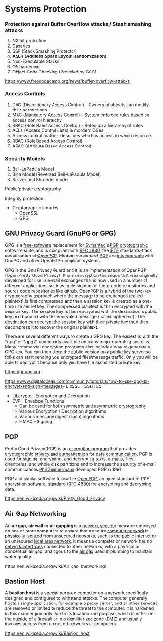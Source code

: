# Systems Protection

### Protection against Buffer Overflow attacks / Stash smashing attacks

1. NX bit protection
2. Canaries
3. SSP (Stack Smashing Protector)
4. **ASLR (Address Space Layout Randomization)**
5. Non-Executable Stacks
6. OS hardening
7. Object Code Checking (Provided by GCC)

<https://www.freecodecamp.org/news/buffer-overflow-attacks>

### Access Controls

1. DAC (Discretionary Access Control) - Owners of objects can modify their permissions
2. MAC (Mandatory Access Control) - System enforced rules based on access control hierarchy
3. RBAC (Role Baed Access Control) - Relies on a hierarchy of roles
4. ACLs (Access Control Lists) in mordern OSes
5. Access control matrix - describes who has access to which resource.
6. RBAC (Role Based Access Control)
7. ABAC (Attribute Based Access Control)

### Security Models

1. Bell-LaPadula Model
2. Biba Model (Reversed Bell-LaPadula Model)
3. Saltzer and Shroeder model

Public/private cryptography

Integrity protection

- Cryptographic libraries
  - OpenSSL
  - GPG

## GNU Privacy Guard (GnuPG or GPG)

GPG is a [free-software](https://en.wikipedia.org/wiki/Free-software) replacement for [Symantec](https://en.wikipedia.org/wiki/NortonLifeLock)'s [PGP](https://en.wikipedia.org/wiki/Pretty_Good_Privacy) [cryptographic](https://en.wikipedia.org/wiki/Cryptography) software suite, and is compliant with [RFC 4880](https://tools.ietf.org/html/rfc4880), the [IETF](https://en.wikipedia.org/wiki/Internet_Engineering_Task_Force) standards-track specification of [OpenPGP](https://en.wikipedia.org/wiki/Pretty_Good_Privacy#OpenPGP). Modern versions of [PGP](https://en.wikipedia.org/wiki/Pretty_Good_Privacy) are [interoperable](https://en.wikipedia.org/wiki/Interoperability) with GnuPG and other OpenPGP-compliant systems.

GPG is the Gnu Privacy Guard and it is an implementation of OpenPGP (Open Pretty Good Privacy). It is an encryption technique that was originally developed for use in e-mail exchanges that is now used in a number of different applications such as code signing for Linux code repositories and source code repositories like github. OpenPGP is a hybrid of the two-key cryptography approach where the message to be exchanged (called plaintext) is first compressed and then a session key is created as a one-time use secret key. The compressed plaintext is then encrypted with the session key. The session key is then encrypted with the destination's public key and bundled with the encrypted message (called ciphertext). The destination can decrypt the session key with their private key then then decompress it to recover the original plaintext.

There are several different ways to create a GPG key. The easiest is with the "gpg" or "gpg2" commands available on many major operating systems. Many commercial encryption programs also include a way to generate a GPG key. You can then store the public version on a public key server so folks can start sending you encrypted files/message traffic. Only you will be able to decrypt it because only you have the associated private key.

<https://gnupg.org>

<https://www.digitalocean.com/community/tutorials/how-to-use-gpg-to-encrypt-and-sign-messages>- LibSSL - SSL/TLS

- Libcrypto - Encryption and Decryption
- EVP - Envelope Functions
  - Can be used for both symmetric and asymmetric cryptography
  - Various Encryption / Decryption algorithms
  - Various message digest (hash) algorithms
  - HMAC - Signing

## PGP

Pretty Good Privacy(PGP) is an [encryption program](https://en.wikipedia.org/wiki/Encryption_software) that provides [cryptographic](https://en.wikipedia.org/wiki/Cryptographic) [privacy](https://en.wikipedia.org/wiki/Privacy) and [authentication](https://en.wikipedia.org/wiki/Authentication) for [data communication](https://en.wikipedia.org/wiki/Data_communication). PGP is used for [signing](https://en.wikipedia.org/wiki/Digital_signature), encrypting, and decrypting texts, [e-mails](https://en.wikipedia.org/wiki/Email), files, directories, and whole disk partitions and to increase the security of e-mail communications.[Phil Zimmermann](https://en.wikipedia.org/wiki/Phil_Zimmermann) developed PGP in 1991.

PGP and similar software follow the [OpenPGP](https://en.wikipedia.org/wiki/Pretty_Good_Privacy#OpenPGP), an open standard of PGP encryption software, standard ([RFC 4880](https://en.wikipedia.org/wiki/Request_for_Comments)) for encrypting and decrypting data.

<https://en.wikipedia.org/wiki/Pretty_Good_Privacy>

## Air Gap Networking

An **air gap**, **air wall** or **air gapping** is a [network security](https://en.wikipedia.org/wiki/Network_security) measure employed on one or more computers to ensure that a secure [computer network](https://en.wikipedia.org/wiki/Computer_network) is physically isolated from unsecured networks, such as the public [Internet](https://en.wikipedia.org/wiki/Internet) or an unsecured [local area network](https://en.wikipedia.org/wiki/Local_area_network). It means a computer or network has no [network interfaces](https://en.wikipedia.org/wiki/Network_interface) connected to other networks, with a physical or conceptual air gap, analogous to the [air gap](https://en.wikipedia.org/wiki/Air_gap_(plumbing)) used in plumbing to maintain water quality.

<https://en.wikipedia.org/wiki/Air_gap_(networking)>

## Bastion Host

A **bastion host** is a special purpose computer on a network specifically designed and configured to withstand attacks. The computer generally hosts a single application, for example a [proxy server](https://en.wikipedia.org/wiki/Proxy_server), and all other services are removed or limited to reduce the threat to the computer. It is hardened in this manner primarily due to its location and purpose, which is either on the outside of a [firewall](https://en.wikipedia.org/wiki/Firewall_(computing)) or in a demilitarized zone ([DMZ](https://en.wikipedia.org/wiki/Demilitarized_zone_(computing))) and usually involves access from untrusted networks or computers.

<https://en.wikipedia.org/wiki/Bastion_host>
